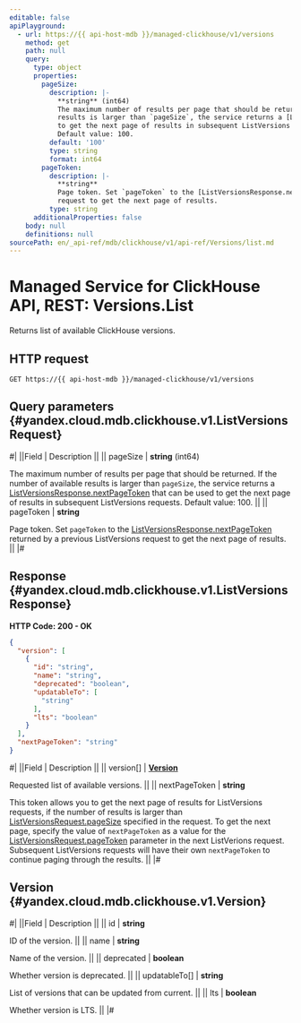 ```yaml
---
editable: false
apiPlayground:
  - url: https://{{ api-host-mdb }}/managed-clickhouse/v1/versions
    method: get
    path: null
    query:
      type: object
      properties:
        pageSize:
          description: |-
            **string** (int64)
            The maximum number of results per page that should be returned. If the number of available
            results is larger than `pageSize`, the service returns a [ListVersionsResponse.nextPageToken](#yandex.cloud.mdb.clickhouse.v1.ListVersionsResponse) that can be used
            to get the next page of results in subsequent ListVersions requests.
            Default value: 100.
          default: '100'
          type: string
          format: int64
        pageToken:
          description: |-
            **string**
            Page token. Set `pageToken` to the [ListVersionsResponse.nextPageToken](#yandex.cloud.mdb.clickhouse.v1.ListVersionsResponse) returned by a previous ListVersions
            request to get the next page of results.
          type: string
      additionalProperties: false
    body: null
    definitions: null
sourcePath: en/_api-ref/mdb/clickhouse/v1/api-ref/Versions/list.md
---
```


# Managed Service for ClickHouse API, REST: Versions.List

Returns list of available ClickHouse versions.

## HTTP request

```
GET https://{{ api-host-mdb }}/managed-clickhouse/v1/versions
```

## Query parameters {#yandex.cloud.mdb.clickhouse.v1.ListVersionsRequest}

#|
||Field | Description ||
|| pageSize | **string** (int64)

The maximum number of results per page that should be returned. If the number of available
results is larger than `pageSize`, the service returns a [ListVersionsResponse.nextPageToken](#yandex.cloud.mdb.clickhouse.v1.ListVersionsResponse) that can be used
to get the next page of results in subsequent ListVersions requests.
Default value: 100. ||
|| pageToken | **string**

Page token. Set `pageToken` to the [ListVersionsResponse.nextPageToken](#yandex.cloud.mdb.clickhouse.v1.ListVersionsResponse) returned by a previous ListVersions
request to get the next page of results. ||
|#

## Response {#yandex.cloud.mdb.clickhouse.v1.ListVersionsResponse}

**HTTP Code: 200 - OK**

```json
{
  "version": [
    {
      "id": "string",
      "name": "string",
      "deprecated": "boolean",
      "updatableTo": [
        "string"
      ],
      "lts": "boolean"
    }
  ],
  "nextPageToken": "string"
}
```

#|
||Field | Description ||
|| version[] | **[Version](#yandex.cloud.mdb.clickhouse.v1.Version)**

Requested list of available versions. ||
|| nextPageToken | **string**

This token allows you to get the next page of results for ListVersions requests,
if the number of results is larger than [ListVersionsRequest.pageSize](#yandex.cloud.mdb.clickhouse.v1.ListVersionsRequest) specified in the request.
To get the next page, specify the value of `nextPageToken` as a value for
the [ListVersionsRequest.pageToken](#yandex.cloud.mdb.clickhouse.v1.ListVersionsRequest) parameter in the next ListVerions request. Subsequent ListVersions
requests will have their own `nextPageToken` to continue paging through the results. ||
|#

## Version {#yandex.cloud.mdb.clickhouse.v1.Version}

#|
||Field | Description ||
|| id | **string**

ID of the version. ||
|| name | **string**

Name of the version. ||
|| deprecated | **boolean**

Whether version is deprecated. ||
|| updatableTo[] | **string**

List of versions that can be updated from current. ||
|| lts | **boolean**

Whether version is LTS. ||
|#
